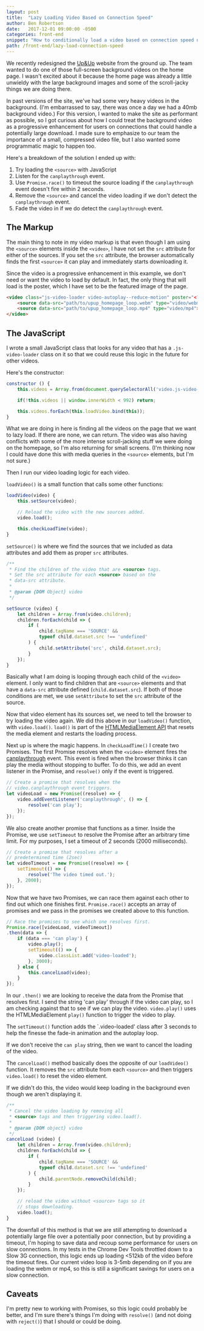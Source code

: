 ```yaml
---
layout: post
title:  "Lazy Loading Video Based on Connection Speed"
author: Ben Robertson
date:   2017-12-01 09:00:00 -0500
categories: front-end
snippet: "How to conditionally load a video based on connection speed using vanilla JavaScript and Promises."
path: /front-end/lazy-load-connection-speed
---
```


We recently redesigned the [Up&Up](https://www.upandup.agency) website from the ground up. The team wanted to do one of those full-screen background videos on the home page. I wasn't excited about it because the home page was already a little unwieldy with the large background images and some of the scroll-jacky things we are doing there.

In past versions of the site, we've had some very heavy videos in the background. (I'm embarrassed to say, there was once a day we had a 40mb background video.) For this version, I wanted to make the site as performant as possible, so I got curious about how I could treat the background video as a progressive enhancement for users on connections that could handle a potentially large download. I made sure to emphasize to our team the importance of a small, compressed video file, but I also wanted some programmatic magic to happen too.

Here's a breakdown of the solution I ended up with:

1. Try loading the `<source>` with JavaScript
2. Listen for the `canplaythrough` event.
3. Use `Promise.race()` to timeout the source loading if the `canplaythrough` event doesn't fire within 2 seconds.
4. Remove the `<source>` and cancel the video loading if we don't detect the `canplaythrough` event.
5. Fade the video in if we do detect the `canplaythrough` event.

## The Markup
The main thing to note in my video markup is that even though I am using the `<source>` elements inside the `<video>`, I have not set the `src` attribute for either of the sources. If you set the `src` attribute, the browser automatically finds the first `<source>` it can play and immediately starts downloading it.

Since the video is a progressive enhancement in this example, we don't need or want the video to load by default. In fact, the only thing that will load is the poster, which I have set to be the featured image of the page.


```html
<video class="js-video-loader video-autoplay--reduce-motion" poster="<?= $poster; ?>" muted="true" loop="true">
    <source data-src="path/to/upup_homepage_loop.webm" type="video/webm">
    <source data-src="path/to/upup_homepage_loop.mp4" type="video/mp4">
</video>
```

## The JavaScript
I wrote a small JavaScript class that looks for any video that has a `.js-video-loader` class on it so that we could reuse this  logic in the future for other videos.

Here's the constructor:

```js
constructor () {
    this.videos = Array.from(document.querySelectorAll('video.js-video-loader'));

    if(!this.videos || window.innerWidth < 992) return;

    this.videos.forEach(this.loadVideo.bind(this));
}
```

What we are doing in here is finding all the videos on the page that we want to lazy load. If there are none, we can return. The video was also having conflicts with some of the more intense scroll-jacking stuff we were doing on the homepage, so I'm also returning for small screens. (I'm thinking now I could have done this with media queries in the `<source>` elements, but I'm not sure.)

Then I run our video loading logic for each video.

`loadVideo()` is a small function that calls some other functions:

```js
loadVideo(video) {
    this.setSource(video);

    // Reload the video with the new sources added.
    video.load();

    this.checkLoadTime(video);
}
```

`setSource()` is where we find the sources that we included as data attributes and add them as proper `src` attributes. 
```js
/**
 * Find the children of the video that are <source> tags.
 * Set the src attribute for each <source> based on the
 * data-src attribute.
 *
 * @param {DOM Object} video
 */

setSource (video) {
    let children = Array.from(video.children);
    children.forEach(child => {
        if (
            child.tagName === 'SOURCE' &&
            typeof child.dataset.src !== 'undefined'
        ) {
            child.setAttribute('src', child.dataset.src);
        }
    });
}
```

Basically what I am doing is looping through each child of the `<video>` element. I only want to find children that are `<source>` elements and that have a `data-src` attribute defined (`child.dataset.src`). If both of those conditions are met, we use `setAttribute` to set the `src` attribute of the source.

Now that video element has its sources set, we need to tell the browser to try loading the video again. We did this above in our `loadVideo()` function, with `video.load()`. `load()` is part of the [HTMLMediaElement API](https://developer.mozilla.org/en-US/docs/Web/API/HTMLMediaElement) that resets the media element and restarts the loading process.

Next up is where the magic happens. In `checkLoadTime()` I create two Promises. The first Promise resolves when the `<video>` element fires the [canplaythrough](https://developer.mozilla.org/ro/docs/Web/Events/canplaythrough) event. This event is fired when the browser thinks it can play the media without stopping to buffer. To do this, we add an event listener in the Promise, and `resolve()` only if the event is triggered.

```js
// Create a promise that resolves when the
// video.canplaythrough event triggers.
let videoLoad = new Promise((resolve) => {
    video.addEventListener('canplaythrough', () => {
        resolve('can play');
    });
});
```

We also create another promise that functions as a timer. Inside the Promise, we use `setTimeout` to resolve the Promise after an arbitrary time limit. For my purposes, I set a timeout of 2 seconds (2000 milliseconds).

```js
// Create a promise that resolves after a
// predetermined time (2sec)
let videoTimeout = new Promise((resolve) => {
    setTimeout(() => {
        resolve('The video timed out.');
    }, 2000);
});
```

Now that we have two Promises, we can race them against each other to find out which one finishes first. `Promise.race()` accepts an array of promises and we pass in the promises we created above to this function.

```js
// Race the promises to see which one resolves first.
Promise.race([videoLoad, videoTimeout])
.then(data => {
    if (data === 'can play') {
        video.play();
        setTimeout(() => {
            video.classList.add('video-loaded');
        }, 3000);
    } else {
        this.cancelLoad(video);
    }
});
```

In our `.then()` we are looking to receive the data from the Promise that resolves first. I send the string 'can play' through if the video can play, so I am checking against that to see if we can play the video. `video.play()` uses the HTMLMediaElement `play()` function to trigger the video to play.

The `setTimeout()` function adds the `.video-loaded' class after 3 seconds to help the finesse the fade-in animation and the autoplay loop.

If we don't receive the `can play` string, then we want to cancel the loading of the video.

  The `cancelLoad()` method basically does the opposite of our `loadVideo()` function. It removes the `src` attribute from each `<source>` and then triggers `video.load()` to reset the video element.

If we didn't do this, the video would keep loading in the background even though we aren't displaying it.

```js
/**
 * Cancel the video loading by removing all
 * <source> tags and then triggering video.load().
 *
 * @param {DOM object} video
 */
cancelLoad (video) {
    let children = Array.from(video.children);
    children.forEach(child => {
        if (
            child.tagName === 'SOURCE' &&
            typeof child.dataset.src !== 'undefined'
        ) {
            child.parentNode.removeChild(child);
        }
    });

    // reload the video without <source> tags so it
    // stops downloading.
    video.load();
}
```

The downfall of this method is that we are still attempting to download a potentially large file over a potentially poor connection, but by providing a timeout, I'm hoping to save data and recoup some performance for users on slow connections. In my tests in the Chrome Dev Tools throttled down to a Slow 3G connection, this logic ends up loading <512kb of the video before the timeout fires. Our current video loop is 3-5mb depending on if you are loading the webm or mp4, so this is still a significant savings for users on a slow connection.

## Caveats
I'm pretty new to working with Promises, so this logic could probably be better, and I'm sure there's things I'm doing with `resolve()` (and not doing with `reject()`) that I should or could be doing.